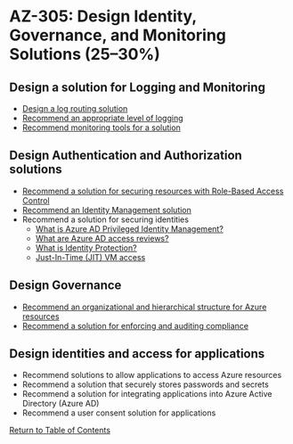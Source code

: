 # AZ-305: Design Identity, Governance, and Monitoring Solutions (25–30%)

## Design a solution for Logging and Monitoring
- [Design a log routing solution](https://learn.microsoft.com/en-us/azure/azure-monitor/essentials/diagnostic-settings)
- [Recommend an appropriate level of logging](https://learn.microsoft.com/en-us/azure/security/fundamentals/log-audit)
- [Recommend monitoring tools for a solution](https://learn.microsoft.com/en-us/azure/architecture/best-practices/monitoring)

## Design Authentication and Authorization solutions
- [Recommend a solution for securing resources with Role-Based Access Control](https://learn.microsoft.com/en-us/azure/role-based-access-control/overview)
- [Recommend an Identity Management solution](https://learn.microsoft.com/en-us/azure/active-directory/managed-identities-azure-resources/overview)
- Recommend a solution for securing identities
    - [What is Azure AD Privileged Identity Management?](https://learn.microsoft.com/en-us/azure/active-directory/privileged-identity-management/pim-configure)
    - [What are Azure AD access reviews?](https://learn.microsoft.com/en-us/azure/active-directory/governance/access-reviews-overview)
    - [What is Identity Protection?](https://learn.microsoft.com/en-us/azure/active-directory/identity-protection/overview-identity-protection)
    - [Just-In-Time (JIT) VM access](https://learn.microsoft.com/en-us/azure/defender-for-cloud/just-in-time-access-usage)

## Design Governance
- [Recommend an organizational and hierarchical structure for Azure resources](https://learn.microsoft.com/en-us/azure/governance/management-groups/overview)
- [Recommend a solution for enforcing and auditing compliance](https://learn.microsoft.com/en-us/azure/governance/policy/overview)

## Design identities and access for applications
- Recommend solutions to allow applications to access Azure resources
- Recommend a solution that securely stores passwords and secrets
- Recommend a solution for integrating applications into Azure Active Directory (Azure AD)
- Recommend a user consent solution for applications

[Return to Table of Contents](README.md)